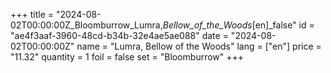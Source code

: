 +++
title = "2024-08-02T00:00:00Z_Bloomburrow_Lumra,_Bellow_of_the_Woods_[en]_false"
id = "ae4f3aaf-3960-48cd-b34b-32e4ae5ae088"
date = "2024-08-02T00:00:00Z"
name = "Lumra, Bellow of the Woods"
lang = ["en"]
price = "11.32"
quantity = 1
foil = false
set = "Bloomburrow"
+++
